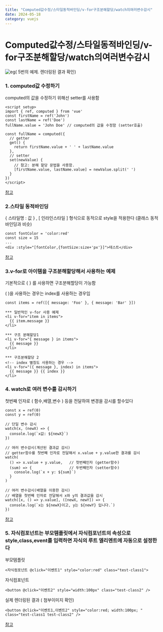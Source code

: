 ```yaml
---
title: "Computed값수정/스타일동적바인딩/v-for구조분해할당/watch의여러변수감시"
date: 2024-05-18
category: vuejs
---
```


# Computed값수정/스타일동적바인딩/v-for구조분해할당/watch의여러변수감시

![eg](/storage/1716019425.jpg)( 5번의 예제. 렌더링된 결과 확인)

### 1. computed값 수정하기

computed의 값을 수정하기 위해선 setter를 사용함

```
<script setup>
import { ref, computed } from 'vue'
const firstName = ref('John')
const lastName = ref('Doe')
fullName.value = 'John Doe' // computed의 값을 수정함 (setter호출)

const fullName = computed({
  // getter
  get() {
    return firstName.value + ' ' + lastName.value
  },
  // setter
  set(newValue) {
    // 참고: 분해 할당 문법을 사용함.
    [firstName.value, lastName.value] = newValue.split(' ')
  }
})
</script>
```

[참고](https://ko.vuejs.org/guide/essentials/computed.html#writable-computed)

### 2.스타일 동적바인딩

{ 스타일명 : 값 } , [ 인라인스타일 ] 형식으로 동적으로 style을 적용한다 (클래스 동적바인딩과 비슷)

```
const fontColor = 'color:red'
const size = 15
...
<div :style="[fontColor,{fontSize:size+'px'}]">테스트</div>
```

[참고](https://ko.vuejs.org/guide/essentials/class-and-style.html#binding-inline-styles)

### 3.v-for로 아이템을 구조분해할당해서 사용하는 예제

기본적으로 { } 를 사용하면 구조분해할당이 가능함

( )을 사용하는 경우는 index를 사용하는 경우임

```
const items = ref([{ message: 'Foo' }, { message: 'Bar' }])

*** 일반적인 v-for 사용 예제
<li v-for="item in items">
  {{ item.message }}
</li>

*** 구조 분해할당1
<li v-for="{ message } in items">
  {{ message }}
</li>

*** 구조분해할당 2
<!-- index 별칭도 사용하는 경우 -->
<li v-for="({ message }, index) in items">
  {{ message }} {{ index }}
</li>
```

### 4. watch로 여러 변수를 감시하기

첫번째 인자로 ( 함수,배열,변수 ) 등을 전달하여 변경을 감시를 할수있다

```
const x = ref(0)
const y = ref(0)

// 단일 변수 감시
watch(x, (newX) => {
  console.log(`x값: ${newX}`)
})

// 여러 변수감시(계산된 결과값 감시)
// getter함수를 첫번째 인자로 전달해서 x.value + y.value한 결과를 감시
watch(
  () => x.value + y.value,   // 첫번째인자 (getter함수)
  (sum) => {                 // 두번째인자 (setter함수)
    console.log(`x + y: ${sum}`)
  }
)

// 여러 변수감시(배열을 이용한 감시)
// 배열을 첫번째 인자로 전달해서 x와 y의 결과값을 감시
watch([x, () => y.value], ([newX, newY]) => {
  console.log(`x는 ${newX}이고, y는 ${newY} 입니다.`)
})
```

[참고](https://ko.vuejs.org/guide/essentials/watchers.html#watch-source-types)

### 5. 자식컴포넌트는 부모템플릿에서 자식컴포넌트의 속성으로 style,class,event를 입력하면 자식의 루트 엘리멘트에 자동으로 설정한다

부모템플릿

```
<자식컴포넌트 @click="이벤트1" style="color:red" class="test-class1">
```

자식컴포넌트

```
<button @click="이벤트2" style="width:100px" class="test-class2" /> 
```

실제 렌더링된 결과 ( 첨부이미지 확인)

```
<button @click="이벤트1,이벤트2" style="color:red; width:100px; " class="test-class1 test-class2" />
```

[참고](https://ko.vuejs.org/guide/components/attrs.html#attribute-inheritance)
